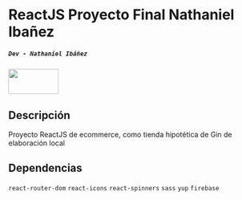# ReactJS Proyecto Final Nathaniel Ibañez
##### `Dev - Nathaniel Ibáñez`

<img src="https://codegeekz.com/wp-content/uploads/reactjs.png" width="100" height="50">

## Descripción

Proyecto ReactJS de ecommerce, como tienda hipotética de Gin de elaboración local

## Dependencias
`react-router-dom` `react-icons` `react-spinners` `sass` `yup` `firebase` 

